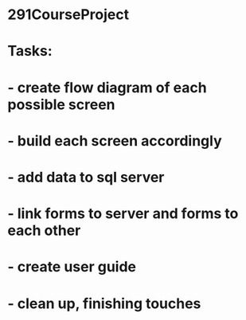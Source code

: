 # 291CourseProject

# Tasks: 
# - create flow diagram of each possible screen
# - build each screen accordingly
# - add data to sql server
# - link forms to server and forms to each other
# - create user guide
# - clean up, finishing touches
